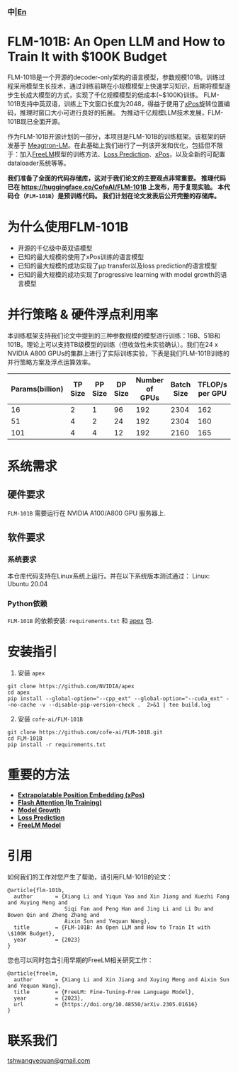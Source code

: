 ### 中|[En](README.md)


# FLM-101B: An Open LLM and How to Train It with \$100K Budget

FLM-101B是一个开源的decoder-only架构的语言模型，参数规模101B。训练过程采用模型生长技术，通过训练前期在小规模模型上快速学习知识，后期将模型逐步生长成大模型的方式，实现了千亿规模模型的低成本(~$100K)训练。
FLM-101B支持中英双语，训练上下文窗口长度为2048，得益于使用了[xPos](https://arxiv.org/pdf/2212.10554.pdf)旋转位置编码，推理时窗口大小可进行良好的拓展。
为推动千亿规模LLM技术发展，FLM-101B现已全面开源。

作为FLM-101B开源计划的一部分，本项目是FLM-101B的训练框架。该框架的研发基于 [Meagtron-LM](https://github.com/NVIDIA/Megatron-LM)。在此基础上我们进行了一列该开发和优化，包括但不限于：加入[FreeLM](https://arxiv.org/pdf/2305.01616.pdf)模型的训练方法、[Loss Prediction](https://arxiv.org/abs/2304.06875)、[xPos](https://arxiv.org/pdf/2212.10554.pdf)，以及全新的可配置dataloader系统等等。

**我们准备了全面的代码存储库，这对于我们论文的主要观点非常重要。 推理代码已在 https://huggingface.co/CofeAI/FLM-101B 上发布，用于复现实验。 本代码仓（`FLM-101B`）是预训练代码。 我们计划在论文发表后公开完整的存储库。**

# 为什么使用FLM-101B

- 开源的千亿级中英双语模型
- 已知的最大规模的使用了xPos训练的语言模型
- 已知的最大规模的成功实现了μp transfer以及loss prediction的语言模型
- 已知的最大规模的成功实现了progressive learning with model growth的语言模型


# 并行策略 & 硬件浮点利用率
本训练框架支持我们论文中提到的三种参数规模的模型进行训练：16B、51B和101B。理论上可以支持TB级模型的训练（但收敛性未实验确认）。我们在24 x NVIDIA A800 GPUs的集群上进行了实际训练实验，下表是我们FLM-101B训练的并行策略方案及浮点运算效率。

| **Params(billion)** | **TP Size**  | **PP Size**  | **DP Size**  | **Number of GPUs**  | **Batch Size**  | **TFLOP/s per GPU**  | **GPU Utilization**  |
|---------------------|--------------|--------------|--------------|---------------------|-----------------|----------------------|----------------------|
| 16                  | 2            | 1            | 96           | 192                 | 2304            | 162                  | 51.90%               | 
| 51                  | 4            | 2            | 24           | 192                 | 2304            | 160                  | 51.30%               | 
| 101                 | 4            | 4            | 12           | 192                 | 2160            | 165                  | 52.88%               | 

# 系统需求

## 硬件要求

`FLM-101B` 需要运行在 NVIDIA A100/A800 GPU 服务器上.

## 软件要求

### 系统要求

本仓库代码支持在Linux系统上运行。并在以下系统版本测试通过：
Linux: Ubuntu 20.04

### Python依赖

`FLM-101B` 的依赖安装: `requirements.txt` 和 [apex](https://github.com/NVIDIA/apex) 包.

# 安装指引

1. 安装 `apex`

```
git clone https://github.com/NVIDIA/apex
cd apex
pip install --global-option="--cpp_ext" --global-option="--cuda_ext" --no-cache -v --disable-pip-version-check .  2>&1 | tee build.log
```

2. 安装 `cofe-ai/FLM-101B`
```
git clone https://github.com/cofe-ai/FLM-101B.git
cd FLM-101B
pip install -r requirements.txt
```

# 重要的方法

- **[Extrapolatable Position Embedding (xPos)](https://arxiv.org/pdf/2212.10554.pdf)**
- **[Flash Attention (In Training)](https://arxiv.org/pdf/2205.14135.pdf)**
- **[Model Growth](https://arxiv.org/pdf/2305.02869.pdf)**
- **[Loss Prediction](https://arxiv.org/abs/2304.06875)**
- **[FreeLM Model](https://arxiv.org/pdf/2305.01616.pdf)**


# 引用

如何我们的工作对您产生了帮助，请引用FLM-101B的论文：
```
@article{flm-101b,
  author       = {Xiang Li and Yiqun Yao and Xin Jiang and Xuezhi Fang and Xuying Meng and
                  Siqi Fan and Peng Han and Jing Li and Li Du and Bowen Qin and Zheng Zhang and
                  Aixin Sun and Yequan Wang},
  title        = {FLM-101B: An Open LLM and How to Train It with \$100K Budget},
  year         = {2023}
}
```

您也可以同时包含引用早期的FreeLM相关研究工作：
```
@article{freelm,
  author       = {Xiang Li and Xin Jiang and Xuying Meng and Aixin Sun and Yequan Wang},
  title        = {FreeLM: Fine-Tuning-Free Language Model},
  year         = {2023},
  url          = {https://doi.org/10.48550/arXiv.2305.01616}
}
```

# 联系我们

tshwangyequan@gmail.com

